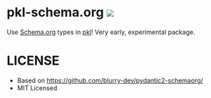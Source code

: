 # pkl-schema.org [![](https://img.shields.io/github/license/captn3m0/pkl-schemaorg.svg)](https://github.com/captn3m0/pkl-schemaorg/blob/main/LICENSE)

Use [Schema.org](https://schema.org) types in [pkl](https://pkl-lang.org/)! Very early, experimental package.

# LICENSE

- Based on https://github.com/blurry-dev/pydantic2-schemaorg/
- MIT Licensed
